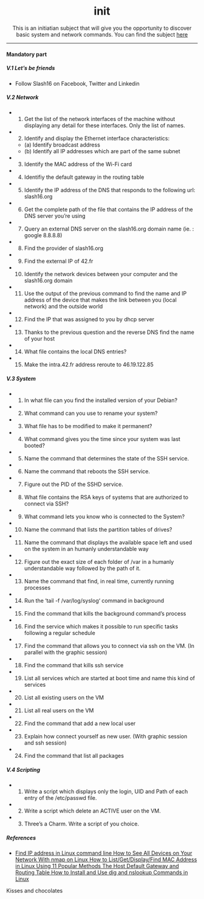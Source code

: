 <div align="center">
  <h1>init</h1>

  <p>
    This is an initiatian subject that will give you the opportunity to 
    discover basic system and network commands. You can find the subject 
    <a href="/doc/init.en.pdf">here</a>
  </p>

  <hr />
</div>

<h4>Mandatory part</h4>

<h5>V.1 Let’s be friends</h5>

* Follow Slash16 on Facebook, Twitter and Linkedin

<h5>V.2 Network</h5>

* 1. Get the list of the network interfaces of the machine without displaying any detail for these interfaces. Only the list of names.
* 2. Identify and display the Ethernet interface characteristics:
    - (a) Identify broadcast address
    - (b) Identify all IP addresses which are part of the same subnet
* 3. Identify the MAC address of the Wi-Fi card
* 4. Identifiy the default gateway in the routing table
* 5. Identify the IP address of the DNS that responds to the following url: slash16.org
* 6. Get the complete path of the file that contains the IP address of the DNS server you’re using
* 7. Query an external DNS server on the slash16.org domain name (ie. : google 8.8.8.8)
* 8. Find the provider of slash16.org
* 9. Find the external IP of 42.fr
* 10. Identify the network devices between your computer and the slash16.org domain
* 11. Use the output of the previous command to find the name and IP address of the device that makes the link between you (local network) and the outside world
* 12. Find the IP that was assigned to you by dhcp server
* 13. Thanks to the previous question and the reverse DNS find the name of your host
* 14. What file contains the local DNS entries?
* 15. Make the intra.42.fr address reroute to 46.19.122.85

<h5>V.3 System</h5>

* 1. In what file can you find the installed version of your Debian?
* 2. What command can you use to rename your system?
* 3. What file has to be modified to make it permanent?
* 4. What command gives you the time since your system was last booted?
* 5. Name the command that determines the state of the SSH service.
* 6. Name the command that reboots the SSH service.
* 7. Figure out the PID of the SSHD service.
* 8. What file contains the RSA keys of systems that are authorized to connect via SSH?
* 9. What command lets you know who is connected to the System?
* 10. Name the command that lists the partition tables of drives?
* 11. Name the command that displays the available space left and used on the system in an humanly understandable way
* 12. Figure out the exact size of each folder of /var in a humanly understandable way followed by the path of it.
* 13. Name the command that find, in real time, currently running processes
* 14. Run the ‘tail -f /var/log/syslog‘ command in background
* 15. Find the command that kills the background command’s process
* 16. Find the service which makes it possible to run specific tasks following a regular schedule
* 17. Find the command that allows you to connect via ssh on the VM. (In parallel with the graphic session)
* 18. Find the command that kills ssh service
* 19. List all services which are started at boot time and name this kind of services
* 20. List all existing users on the VM
* 21. List all real users on the VM
* 22. Find the command that add a new local user
* 23. Explain how connect yourself as new user. (With graphic session and ssh session)
* 24. Find the command that list all packages

<h5>V.4 Scripting</h5>

* 1. Write a script which displays only the login, UID and Path of each entry of the /etc/passwd file.
* 2. Write a script which delete an ACTIVE user on the VM.
* 3. Three’s a Charm. Write a script of you choice.

<h5>References</h5>

<ul>

  <li>
    <a href="https://linuxhandbook.com/find-ip-address/">
      Find IP address in Linux command line
    </a>
    <a href="https://www.howtogeek.com/423709/how-to-see-all-devices-on-your-network-with-nmap-on-linux/">
      How to See All Devices on Your Network With nmap on Linux
    </a>
    <a href="https://www.cyberithub.com/how-to-list-display-find-mac-address-in-linux">
      How to List/Get/Display/Find MAC Address in Linux Using 11 Popular Methods
    </a>
    <a href="https://networkustad.com/2019/06/09/host-default-gateway-and-routing-table/">
      The Host Default Gateway and Routing Table
    </a>
    <a href="https://www.tecmint.com/install-dig-and-nslookup-in-linux/">
      How to Install and Use dig and nslookup Commands in Linux
    </a>
  </li>

</ul>

<p>
Kisses and chocolates
</p>
